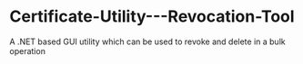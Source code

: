 # Certificate-Utility---Revocation-Tool
A .NET based GUI utility which can be used to revoke and delete in a bulk operation
